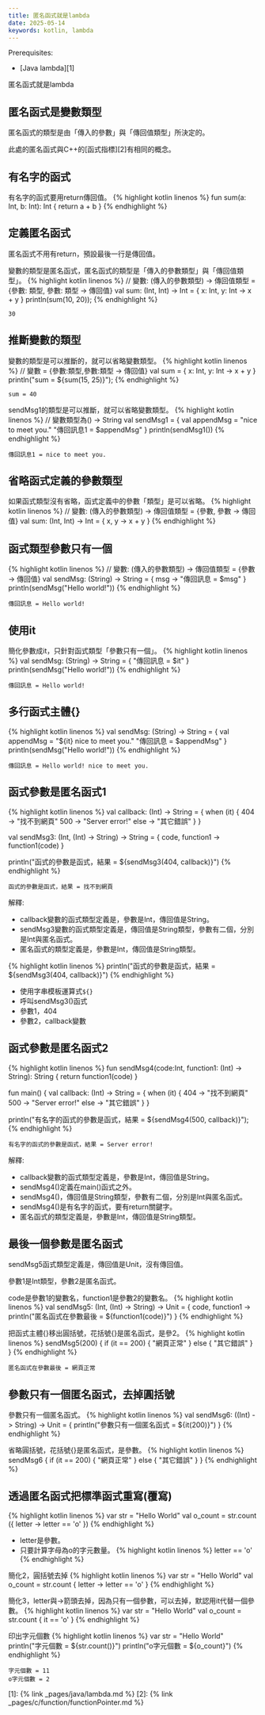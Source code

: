 ```yaml
---
title: 匿名函式就是lambda
date: 2025-05-14
keywords: kotlin, lambda
---
```

Prerequisites:

- [Java lambda][1]

匿名函式就是lambda

## 匿名函式是變數類型
匿名函式的類型是由「傳入的參數」與「傳回值類型」所決定的。

此處的匿名函式與C++的[函式指標][2]有相同的概念。

## 有名字的函式
有名字的函式要用return傳回值。
{% highlight kotlin linenos %}
fun sum(a: Int, b: Int): Int {
    return a + b
}
{% endhighlight %}

## 定義匿名函式

匿名函式不用有return，預設最後一行是傳回值。

變數的類型是匿名函式，匿名函式的類型是「傳入的參數類型」與「傳回值類型」。
{% highlight kotlin linenos %}
//  變數: (傳入的參數類型) -> 傳回值類型 = {參數: 類型, 參數: 類型 -> 傳回值}
val sum: (Int, Int) -> Int = { x: Int, y: Int -> x + y }
println(sum(10, 20));
{% endhighlight %}
```
30
```

## 推斷變數的類型
變數的類型是可以推斷的，就可以省略變數類型。
{% highlight kotlin linenos %}
//  變數 = {參數:類型,參數:類型 -> 傳回值}
val sum = { x: Int, y: Int -> x + y }
println("sum = ${sum(15, 25)}");
{% endhighlight %}
```
sum = 40
```

sendMsg1的類型是可以推斷，就可以省略變數類型。
{% highlight kotlin linenos %}
// 變數類型為() -> String
val sendMsg1 = {
    val appendMsg = "nice to meet you."
    "傳回訊息1 = $appendMsg"
}
println(sendMsg1())
{% endhighlight %}
```
傳回訊息1 = nice to meet you.
```

## 省略函式定義的參數類型
如果函式類型沒有省略，函式定義中的參數「類型」是可以省略。
{% highlight kotlin linenos %}
//  變數: (傳入的參數類型) -> 傳回值類型 = {參數, 參數 -> 傳回值}
val sum: (Int, Int) -> Int = { x, y -> x + y }
{% endhighlight %}

## 函式類型參數只有一個
{% highlight kotlin linenos %}
//  變數: (傳入的參數類型) -> 傳回值類型 = {參數 -> 傳回值}
val sendMsg: (String) -> String = { msg -> "傳回訊息 = $msg" }
println(sendMsg("Hello world!"))
{% endhighlight %}
```
傳回訊息 = Hello world!
```

## 使用it
簡化參數成it，只針對函式類型「參數只有一個」。
{% highlight kotlin linenos %}
val sendMsg: (String) -> String = { "傳回訊息 = $it" }
println(sendMsg("Hello world!"))
{% endhighlight %}
```
傳回訊息 = Hello world!
```

## 多行函式主體\{\}
{% highlight kotlin linenos %}
val sendMsg: (String) -> String = { 
    val appendMsg = "${it} nice to meet you."
    "傳回訊息 = $appendMsg" 
}
println(sendMsg("Hello world!"))
{% endhighlight %}
```
傳回訊息 = Hello world! nice to meet you.
```

## 函式參數是匿名函式1
{% highlight kotlin linenos %}
val callback: (Int) -> String = {
    when (it) {
        404 -> "找不到網頁"
        500 -> "Server error!"
        else -> "其它錯誤"
    }
}

val sendMsg3: (Int, (Int) -> String) -> String = 
    { code, function1 ->
        function1(code)
    }

println("函式的參數是函式，結果 = ${sendMsg3(404, callback)}")
{% endhighlight %}
```
函式的參數是函式，結果 = 找不到網頁
```

解釋:
- callback變數的函式類型定義是，參數是Int，傳回值是String。
- sendMsg3變數的函式類型定義是，傳回值是String類型，參數有二個，分別是Int與匿名函式。
- 匿名函式的類型定義是，參數是Int，傳回值是String類型。

{% highlight kotlin linenos %}
println("函式的參數是函式，結果 = ${sendMsg3(404, callback)}")
{% endhighlight %}
- 使用字串模板運算式`${}`
- 呼叫sendMsg3()函式
- 參數1，404
- 參數2，callback變數

## 函式參數是匿名函式2
{% highlight kotlin linenos %}
fun sendMsg4(code:Int, function1: (Int) -> String): String {
    return function1(code)
}

fun main() {
val callback: (Int) -> String = {
    when (it) {
        404 -> "找不到網頁"
        500 -> "Server error!"
        else -> "其它錯誤"
    }
}

println("有名字的函式的參數是函式，結果 = ${sendMsg4(500, callback)}");    
{% endhighlight %}
```
有名字的函式的參數是函式，結果 = Server error!
```

解釋:
- callback變數的函式類型定義是，參數是Int，傳回值是String。
- sendMsg4()定義在main()函式之外。
- sendMsg4()，傳回值是String類型，參數有二個，分別是Int與匿名函式。
- sendMsg4()是有名字的函式，要有return關鍵字。
- 匿名函式的類型定義是，參數是Int，傳回值是String類型。

## 最後一個參數是匿名函式
sendMsg5函式類型定義是，傳回值是Unit，沒有傳回值。

參數1是Int類型，參數2是匿名函式。

code是參數1的變數名，function1是參數2的變數名。
{% highlight kotlin linenos %}
val sendMsg5: (Int, (Int) -> String) -> Unit = 
    { code, function1 ->
        println("匿名函式在參數最後 = ${function1(code)}")
    }
{% endhighlight %}

把函式主體\{\}移出圓括號，花括號{}是匿名函式，是參2。
{% highlight kotlin linenos %}
sendMsg5(200) {
    if (it == 200) {
        "網頁正常"
    } else {
        "其它錯誤"
    }
}
{% endhighlight %}
```
匿名函式在參數最後 = 網頁正常
```

## 參數只有一個匿名函式，去掉圓括號
參數只有一個匿名函式。
{% highlight kotlin linenos %}
val sendMsg6: ((Int) -> String) -> Unit = {
    println("參數只有一個匿名函式 = ${it(200)}")
}
{% endhighlight %}

省略圓括號，花括號{}是匿名函式，是參數。
{% highlight kotlin linenos %}
sendMsg6 {
    if (it == 200) {
        "網頁正常"
    } else {
        "其它錯誤"
    }
}
{% endhighlight %}

## 透過匿名函式把標準函式重寫(覆寫)
{% highlight kotlin linenos %}
var str = "Hello World"
val o_count = str.count ({ letter ->
    letter == 'o'
})
{% endhighlight %}
- letter是參數。
- 只要計算字母為o的字元數量。
{% highlight kotlin linenos %}
letter == 'o'
{% endhighlight %}

簡化2，圓括號去掉
{% highlight kotlin linenos %}
var str = "Hello World"
val o_count = str.count { letter ->
    letter == 'o'
}
{% endhighlight %}

簡化3，letter與->箭頭去掉，因為只有一個參數，可以去掉，默認用it代替一個參數。
{% highlight kotlin linenos %}
var str = "Hello World"
val o_count = str.count {
    it == 'o'
}
{% endhighlight %}

印出字元個數
{% highlight kotlin linenos %}
var str = "Hello World"
println("字元個數 = ${str.count()}")
println("o字元個數 = ${o_count}")
{% endhighlight %}
```
字元個數 = 11
o字元個數 = 2
```

[1]: {% link _pages/java/lambda.md %}
[2]: {% link _pages/c/function/functionPointer.md %}